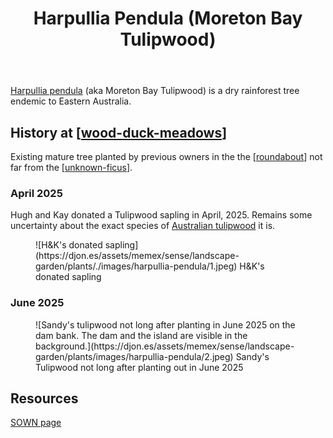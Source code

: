 ﻿---
backlinks:
- title: Bush regeneration (Wood duck meadows)
  url: /memex/sense/landscape-garden/regeneration.html
- title: Plants
  url: /memex/sense/landscape-garden/plants/plants.html
photos:
  1:
    date: 2025-04-20 10:10:40
    description: None
    filename: 23ACFC5B-12A2-43B3-A1EE-91FBD2E9ACAC.heic
    latitude: -27.538616666666666
    longitude: 152.05635
    memexFilename: images/harpullia-pendula/1.jpeg
    title: None
  2:
    date: 2025-06-16 14:53:08
    description: None
    filename: AD1A218B-07D5-4FF1-A88E-F0C9CA526E4E.heic
    latitude: -27.538636666666665
    longitude: 152.05616666666666
    memexFilename: https://djon.es/assets/memex/sense/landscape-garden/plants/images/harpullia-pendula/2.jpeg
    title: None
tags:
- wood-duck-meadows
- plant
- native
- tree
title: Harpullia Pendula (Moreton Bay Tulipwood)
type: plant
---
[Harpullia pendula](https://en.wikipedia.org/wiki/Harpullia_pendula) (aka Moreton Bay Tulipwood) is a dry rainforest tree endemic to Eastern Australia.

## History at [[wood-duck-meadows]]

Existing mature tree planted by previous owners in the the [[roundabout]] not far from the [[unknown-ficus]].

### April 2025

Hugh and Kay donated a Tulipwood sapling in April, 2025. Remains some uncertainty about the exact species of [Australian tulipwood](https://en.wikipedia.org/wiki/Tulipwood#Australian) it is.

<figure markdown>
![H&K's donated sapling](https://djon.es/assets/memex/sense/landscape-garden/plants/./images/harpullia-pendula/1.jpeg)
<caption>H&K's donated sapling</caption>
</figure>

### June 2025

<figure markdown>
![Sandy's tulipwood not long after planting in June 2025 on the dam bank. The dam and the island are visible in the background.](https://djon.es/assets/memex/sense/landscape-garden/plants/images/harpullia-pendula/2.jpeg)
<caption>Sandy's Tulipwood not long after planting out in June 2025</caption>
</figure>


## Resources

[SOWN page](https://sown.com.au/harpullia-pendula-sapindacea-australian-tulipwood/)

[//begin]: # "Autogenerated link references for markdown compatibility"
[wood-duck-meadows]: ../wood-duck-meadows "Wood duck meadows"
[roundabout]: ../roundabout "Roundabout"
[unknown-ficus]: ../individual-plants/unknown-ficus "Unknown ficus"
[//end]: # "Autogenerated link references"